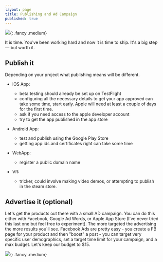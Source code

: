 ```yaml
---
layout: page
title: Publishing and Ad Campaign
published: true
---
```



![](img/ship-launch.gif){: .fancy .medium}

It is time.  You've been working hard and now it is time to ship.  It's a big step — but worth it.

## Publish it

Depending on your project what publishing means will be different.

* iOS App:
  - beta testing should already be set up on TestFlight
  - configuring all the necessary details to get your app approved can take some time, start early.  Apple will need at least a couple of days for the first time.
  - ask if you need access to the apple developer account
  - try to get the app published in the app store

* Android App:
  - test and publish using the Google Play Store
  - getting app ids and certificates right can take some time

* WebApp:
  - register a public domain name

* VR:
  - tricker, could involve making video demos, or attempting to publish in the steam store.

## Advertise it (optional)

Let's get the products out there with a small AD campaign.  You can do this either with Facebook, Google Ad Words, or Apple App Store (I've never tried this last one but feel free to experiment).  The more targeted the advertising the more results you'll see.  Facebook Ads are pretty easy - you create a FB page for your product and then "boost" a post - you can target very specific user demographics, set a target time limit for your campaign, and a max budget. Let's keep our budget to $15.  

<!-- 
## To Turn In

* Published link of your project
* Screencaps of your Ad and your campaign results as provided by your ad platform of choice. -->


![](img/deploy.gif){: .fancy .medium}
